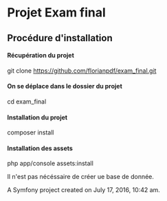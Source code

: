 
Projet Exam final
==========

## Procédure d'installation

#### Récupération du projet
git clone https://github.com/florianpdf/exam_final.git
#### On se déplace dans le dossier du projet
cd exam_final
#### Installation du projet
composer install
#### Installation des assets
php app/console assets:install

Il n'est pas nécéssaire de créer ue base de donnée.  

A Symfony project created on July 17, 2016, 10:42 am.
